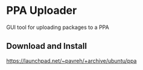 # PPA Uploader
GUI tool for uploading packages to a PPA

## Download and Install
https://launchpad.net/~pavreh/+archive/ubuntu/ppa
